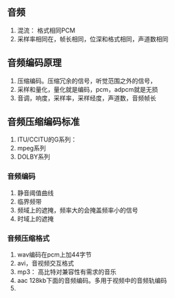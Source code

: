 ## 音频
1. 混流： 格式相同PCM
2. 采样率相同在，帧长相同，位深和格式相同，声道数相同

## 音频编码原理
1. 压缩编码。压缩冗余的信号，听觉范围之外的信号，
2. 采样和量化，量化就是编码，pcm，adpcm就是无损
3. 音调，响度，采样率，采样经度，声道数，音频帧长

## 音频压缩编码标准
1. ITU/CCITU的G系列：
2. mpeg系列
3. DOLBY系列

### 音频编码
1. 静音阈值曲线
2. 临界频带
3. 频域上的遮掩，频率大的会掩盖频率小的信号
4. 时域上的遮掩

### 音频压缩格式
1. wav编码在pcm上加44字节
2. avi，音视频交互格式
3. mp3： 高比特对兼容性有需求的音乐
4. aac 128kb下面的音频编码。多用于视频中的音频轨编码
5. 
